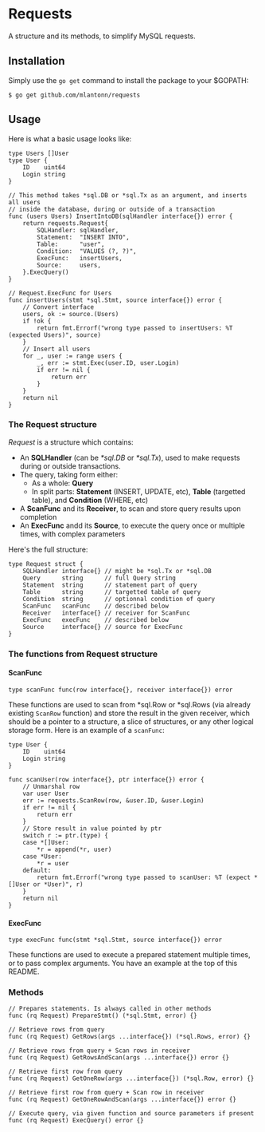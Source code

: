 # Requests
A structure and its methods, to simplify MySQL requests.

## Installation
Simply use the `go get` command to install the package to your $GOPATH:
```
$ go get github.com/mlantonn/requests
```

## Usage
Here is what a basic usage looks like:
```Golang
type Users []User
type User {
    ID    uint64
    Login string
}

// This method takes *sql.DB or *sql.Tx as an argument, and inserts all users
// inside the database, during or outside of a transaction
func (users Users) InsertIntoDB(sqlHandler interface{}) error {
    return requests.Request{
        SQLHandler: sqlHandler,
        Statement:  "INSERT INTO",
        Table:      "user",
        Condition:  "VALUES (?, ?)",
        ExecFunc:   insertUsers,
        Source:     users,
    }.ExecQuery()
}

// Request.ExecFunc for Users
func insertUsers(stmt *sql.Stmt, source interface{}) error {
    // Convert interface
    users, ok := source.(Users)
    if !ok {
        return fmt.Errorf("wrong type passed to insertUsers: %T (expected Users)", source)
    }
    // Insert all users
    for _, user := range users {
        _, err := stmt.Exec(user.ID, user.Login)
        if err != nil {
            return err
        }
    }
    return nil
}
```
### The Request structure
_Request_ is a structure which contains:
- An **SQLHandler** (can be _*sql.DB_ or _*sql.Tx_), used to make requests during or outside transactions.
- The query, taking form either:
  - As a whole: **Query**
  - In split parts: **Statement** (INSERT, UPDATE, etc), **Table** (targetted table), and **Condition** (WHERE, etc)
- A **ScanFunc** and its **Receiver**, to scan and store query results upon completion
- An **ExecFunc** andd its **Source**, to execute the query once or multiple times, with complex parameters

Here's the full structure:
```Golang
type Request struct {
    SQLHandler interface{} // might be *sql.Tx or *sql.DB
    Query      string      // full Query string
    Statement  string      // statement part of query
    Table      string      // targetted table of query
    Condition  string      // optionnal condition of query
    ScanFunc   scanFunc    // described below
    Receiver   interface{} // receiver for ScanFunc
    ExecFunc   execFunc    // described below
    Source     interface{} // source for ExecFunc
}
```

### The functions from Request structure
#### ScanFunc
```Golang
type scanFunc func(row interface{}, receiver interface{}) error
```
These functions are used to scan from *sql.Row or *sql.Rows (via already existing `ScanRow` function) and store the result in the given receiver, which should be a pointer to a structure, a slice of structures, or any other logical storage form. Here is an example of a `scanFunc`:<br />
```Golang
type User {
    ID    uint64
    Login string
}

func scanUser(row interface{}, ptr interface{}) error {
    // Unmarshal row
    var user User
    err := requests.ScanRow(row, &user.ID, &user.Login)
    if err != nil {
        return err
    }
    // Store result in value pointed by ptr
    switch r := ptr.(type) {
    case *[]User:
        *r = append(*r, user)
    case *User:
        *r = user
    default:
        return fmt.Errorf("wrong type passed to scanUser: %T (expect *[]User or *User)", r)
    }
    return nil
}
```

#### ExecFunc
```Golang
type execFunc func(stmt *sql.Stmt, source interface{}) error
```
These functions are used to execute a prepared statement multiple times, or to pass complex arguments. You have an example at the top of this README.<br />

### Methods
```Golang
// Prepares statements. Is always called in other methods
func (rq Request) PrepareStmt() (*sql.Stmt, error) {}

// Retrieve rows from query
func (rq Request) GetRows(args ...interface{}) (*sql.Rows, error) {}

// Retrieve rows from query + Scan rows in receiver
func (rq Request) GetRowsAndScan(args ...interface{}) error {}

// Retrieve first row from query
func (rq Request) GetOneRow(args ...interface{}) (*sql.Row, error) {}

// Retrieve first row from query + Scan row in receiver
func (rq Request) GetOneRowAndScan(args ...interface{}) error {}

// Execute query, via given function and source parameters if present
func (rq Request) ExecQuery() error {}
```
